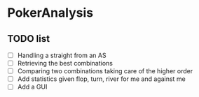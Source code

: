 # PokerAnalysis

## TODO list

- [ ] Handling a straight from an AS
- [ ] Retrieving the best combinations
- [ ] Comparing two combinations taking care of the higher order
- [ ] Add statistics given flop, turn, river for me and against me
- [ ] Add a GUI